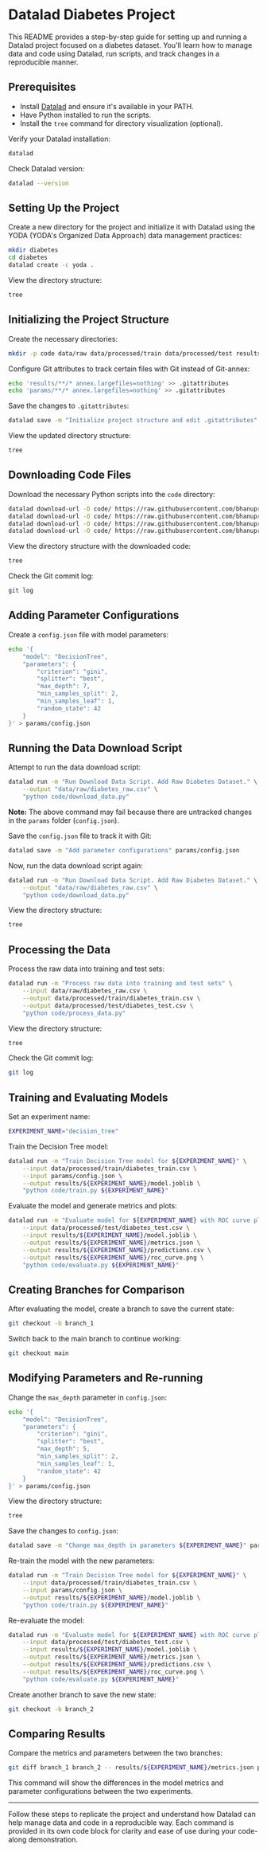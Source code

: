 # Datalad Diabetes Project

This README provides a step-by-step guide for setting up and running a Datalad project focused on a diabetes dataset. You'll learn how to manage data and code using Datalad, run scripts, and track changes in a reproducible manner.

## Prerequisites

- Install [Datalad](https://www.datalad.org/) and ensure it's available in your PATH.
- Have Python installed to run the scripts.
- Install the `tree` command for directory visualization (optional).

Verify your Datalad installation:

```bash
datalad
```

Check Datalad version:

```bash
datalad --version
```

## Setting Up the Project

Create a new directory for the project and initialize it with Datalad using the YODA (YODA's Organized Data Approach) data management practices:

```bash
mkdir diabetes
cd diabetes
datalad create -c yoda .
```

View the directory structure:

```bash
tree
```

## Initializing the Project Structure

Create the necessary directories:

```bash
mkdir -p code data/raw data/processed/train data/processed/test results params
```

Configure Git attributes to track certain files with Git instead of Git-annex:

```bash
echo 'results/**/* annex.largefiles=nothing' >> .gitattributes
echo 'params/**/* annex.largefiles=nothing' >> .gitattributes
```

Save the changes to `.gitattributes`:

```bash
datalad save -m "Initialize project structure and edit .gitattributes" .gitattributes
```

View the updated directory structure:

```bash
tree
```

## Downloading Code Files

Download the necessary Python scripts into the `code` directory:

```bash
datalad download-url -O code/ https://raw.githubusercontent.com/bhanuprasanna2001/datalad-demo/master/code/download_data.py -m "Downloaded download_data.py"
datalad download-url -O code/ https://raw.githubusercontent.com/bhanuprasanna2001/datalad-demo/master/code/evaluate.py -m "Downloaded evaluate.py"
datalad download-url -O code/ https://raw.githubusercontent.com/bhanuprasanna2001/datalad-demo/master/code/process_data.py -m "Downloaded process_data.py"
datalad download-url -O code/ https://raw.githubusercontent.com/bhanuprasanna2001/datalad-demo/master/code/train.py -m "Downloaded train.py"
```

View the directory structure with the downloaded code:

```bash
tree
```

Check the Git commit log:

```bash
git log
```

## Adding Parameter Configurations

Create a `config.json` file with model parameters:

```bash
echo '{
    "model": "DecisionTree",
    "parameters": {
        "criterion": "gini",
        "splitter": "best",
        "max_depth": 7,
        "min_samples_split": 2,
        "min_samples_leaf": 1,
        "random_state": 42
    }
}' > params/config.json
```

## Running the Data Download Script

Attempt to run the data download script:

```bash
datalad run -m "Run Download Data Script. Add Raw Diabetes Dataset." \
    --output "data/raw/diabetes_raw.csv" \
    "python code/download_data.py"
```

**Note:** The above command may fail because there are untracked changes in the `params` folder (`config.json`).

Save the `config.json` file to track it with Git:

```bash
datalad save -m "Add parameter configurations" params/config.json
```

Now, run the data download script again:

```bash
datalad run -m "Run Download Data Script. Add Raw Diabetes Dataset." \
    --output "data/raw/diabetes_raw.csv" \
    "python code/download_data.py"
```

View the directory structure:

```bash
tree
```

## Processing the Data

Process the raw data into training and test sets:

```bash
datalad run -m "Process raw data into training and test sets" \
    --input data/raw/diabetes_raw.csv \
    --output data/processed/train/diabetes_train.csv \
    --output data/processed/test/diabetes_test.csv \
    "python code/process_data.py"
```

View the directory structure:

```bash
tree
```

Check the Git commit log:

```bash
git log
```

## Training and Evaluating Models

Set an experiment name:

```bash
EXPERIMENT_NAME="decision_tree"
```

Train the Decision Tree model:

```bash
datalad run -m "Train Decision Tree model for ${EXPERIMENT_NAME}" \
    --input data/processed/train/diabetes_train.csv \
    --input params/config.json \
    --output results/${EXPERIMENT_NAME}/model.joblib \
    "python code/train.py ${EXPERIMENT_NAME}"
```

Evaluate the model and generate metrics and plots:

```bash
datalad run -m "Evaluate model for ${EXPERIMENT_NAME} with ROC curve plot" \
    --input data/processed/test/diabetes_test.csv \
    --input results/${EXPERIMENT_NAME}/model.joblib \
    --output results/${EXPERIMENT_NAME}/metrics.json \
    --output results/${EXPERIMENT_NAME}/predictions.csv \
    --output results/${EXPERIMENT_NAME}/roc_curve.png \
    "python code/evaluate.py ${EXPERIMENT_NAME}"
```

## Creating Branches for Comparison

After evaluating the model, create a branch to save the current state:

```bash
git checkout -b branch_1
```

Switch back to the main branch to continue working:

```bash
git checkout main
```

## Modifying Parameters and Re-running

Change the `max_depth` parameter in `config.json`:

```bash
echo '{
    "model": "DecisionTree",
    "parameters": {
        "criterion": "gini",
        "splitter": "best",
        "max_depth": 5,
        "min_samples_split": 2,
        "min_samples_leaf": 1,
        "random_state": 42
    }
}' > params/config.json
```

View the directory structure:

```bash
tree
```

Save the changes to `config.json`:

```bash
datalad save -m "Change max_depth in parameters ${EXPERIMENT_NAME}" params/config.json
```

Re-train the model with the new parameters:

```bash
datalad run -m "Train Decision Tree model for ${EXPERIMENT_NAME}" \
    --input data/processed/train/diabetes_train.csv \
    --input params/config.json \
    --output results/${EXPERIMENT_NAME}/model.joblib \
    "python code/train.py ${EXPERIMENT_NAME}"
```

Re-evaluate the model:

```bash
datalad run -m "Evaluate model for ${EXPERIMENT_NAME} with ROC curve plot" \
    --input data/processed/test/diabetes_test.csv \
    --input results/${EXPERIMENT_NAME}/model.joblib \
    --output results/${EXPERIMENT_NAME}/metrics.json \
    --output results/${EXPERIMENT_NAME}/predictions.csv \
    --output results/${EXPERIMENT_NAME}/roc_curve.png \
    "python code/evaluate.py ${EXPERIMENT_NAME}"
```

Create another branch to save the new state:

```bash
git checkout -b branch_2
```

## Comparing Results

Compare the metrics and parameters between the two branches:

```bash
git diff branch_1 branch_2 -- results/${EXPERIMENT_NAME}/metrics.json params/config.json
```

This command will show the differences in the model metrics and parameter configurations between the two experiments.

---

Follow these steps to replicate the project and understand how Datalad can help manage data and code in a reproducible way. Each command is provided in its own code block for clarity and ease of use during your code-along demonstration.
